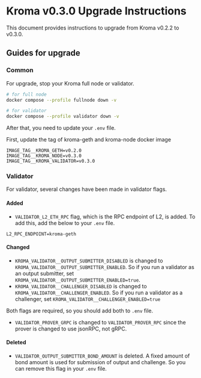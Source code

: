 # Kroma v0.3.0 Upgrade Instructions

This document provides instructions to upgrade from Kroma v0.2.2 to v0.3.0.

## Guides for upgrade

### Common

For upgrade, stop your Kroma full node or validator.
```bash
# for full node
docker compose --profile fullnode down -v

# for validator
docker compose --profile validator down -v
```

After that, you need to update your `.env` file.

First, update the tag of kroma-geth and kroma-node docker image
```
IMAGE_TAG__KROMA_GETH=v0.2.0
IMAGE_TAG__KROMA_NODE=v0.3.0
IMAGE_TAG__KROMA_VALIDATOR=v0.3.0
```

### Validator

For validator, several changes have been made in validator flags.

#### Added

- `VALIDATOR_L2_ETH_RPC` flag, which is the RPC endpoint of L2, is added.
To add this, add the below to your `.env` file.

```
L2_RPC_ENDPOINT=kroma-geth
```

#### Changed

- `KROMA_VALIDATOR__OUTPUT_SUBMITTER_DISABLED` is changed to `KROMA_VALIDATOR__OUTPUT_SUBMITTER_ENABLED`.
So if you run a validator as an output submitter, set `KROMA_VALIDATOR__OUTPUT_SUBMITTER_ENABLED=true`.
- `KROMA_VALIDATOR__CHALLENGER_DISABLED` is changed to `KROMA_VALIDATOR__CHALLENGER_ENABLED`.
So if you run a validator as a challenger, set `KROMA_VALIDATOR__CHALLENGER_ENABLED=true`

Both flags are required, so you should add both to `.env` file.

- `VALIDATOR_PROVER_GRPC` is changed to `VALIDATOR_PROVER_RPC` since the prover is changed to use jsonRPC, not gRPC.

#### Deleted

- `VALIDATOR_OUTPUT_SUBMITTER_BOND_AMOUNT` is deleted. 
A fixed amount of bond amount is used for submission of output and challenge.
So you can remove this flag in your `.env` file.
